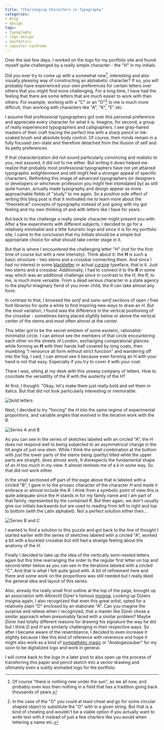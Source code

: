 ```yaml
---
title: "Challenging Characters in Typography"
categories:
- Blog
- design
tags:
- typography
- logo design
- aesthetics
- impostor syndrome
---
```


Over the last few days, I worked on the logo for my portfolio site and found myself quite challenged by a really simple character - the "H" in my initials.

Did you ever try to come up with a somewhat new[^fn1], interesting and also visually pleasing way of constructing an alphabetic character? If so, you will probably have experienced your own preferences for certain letters over others that you might find more challenging. For a long time, I have had the feeling that there are some letters that are much easier to work with than others. For example, working with a "C" or an "O"[^fn2] to me is much more difficult, than working with characters like "A", "K", "E" etc.

I assume that professional typographers got over this personal preference and appreciate every character for what it is. Imagine, for second, a group of really experienced typographers and calligraphers. I see gray-haired masters of their craft tracing the perfect line with a sharp pencil or ink-soaked brush and absolute body control. Of course, their minds remain in a fully focused zen-state and therefore detached from the illusion of self and its petty preferences.

If that characterization did not sound particularly convincing and realistic to you, rest assured, it did not to me either.
But writing it down helped me realize that probably most professional typographers have not yet attained typographic enlightenment and still might feel a stronger appeal of specific characters. Rethinking this image of advanced typographers (or designers or developers or whichever profession you might feel intimidated by) as still quite human, actually made typography and design appear as more approachable fields of "study" to me again. So a positive side effect of writing this blog post is that it motivated me to learn more about the "theoretical" concepts of typography instead of just going with my gut feeling and my own thinking of and with letters like I have for years.

But back to the challenge a really simple character might present you with: After a few experiments with different subjects, I decided to go for a relatively minimalist and a little futuristic logo and since it is for my portfolio site, I came to the conclusion that my initials should be a simple but appropriate choice for what should take center stage in it.

But that is where I encountered the challenging letter "H" (not for the first time of course but with a new intensity). Think about it: the **H** is such a basic structure - two stems and a crossbar connecting them. And since I had no interest in some [blackletter](https://en.wikipedia.org/wiki/Blackletter) or actual [cursive](https://en.wikipedia.org/wiki/Cursive) typeface, that is it. Just two stems and a crossbar. 
Additionally, I had to connect it to the **R** in some way which was an additional challenge since in contrast to the *H*, the *R*, to me, is much more versatile. From a dead serious character in a state agency to the playful imaginary fiend of you inner child, the *R* can take almost any form. 

In contrast to that, I browsed the *serif* and *sans-serif* sections of open / free font libraries for quite a while to find inspiring new ways to draw an *H*. But the most variation, I found was the difference in the vertical positioning of the crossbar - sometimes being placed slightly below or above the vertical center of the stems and most often almost at the center. 

This letter got to be the secret emblem of some esoteric, rationalist-minimalist circle. I can almost see the members of that circle encountering each other on the streets of London, exchanging conspiratorial glances while forming an **H** with their hands half covered by long coats, then mumbling "I renounce all form without strict function" and wandering off into the fog. I said, I can almost see it because even forming an H with your hand is not that easy. Especially if you try to cover it with your coat.

There I was, sitting at my desk with this uneasy company of letters. How to conciliate the versatility of the *R* with the austerity of the *H*?

At first, I thought: "Okay, let's make them just really bold and set them in italics. But that did not look particularly interesting or memorable. 

![bold letters](../assets/images/posts/post-images/20210128/post-20210128-img-01.jpeg)

Next, I decided to try "forcing" the *H* into the same regime of experimental proportions, and variable angles that evolved in the iterative work with the *R*. 

![Series A and B](../assets/images/posts/post-images/20210128/post-20210128-img-03.jpeg)

As you can see in the series of sketches labeled with an circled "A", the *H* does not respond well to being subjected to an asymmetrical change in the tilt angle of just one stem. While I think the small combination at the bottom with just the lower parts of the stems being (partly) tilted while the upper parts are straight, does almost work, It disrespects the fundamental shape of an *H* too much in my view. It almost reminds me of a *k* in some way. So that did not work either.

In the small sectioned off part of the page above that is labeled with a circled "B", I gave in to the prosaic character of the character *H* and made it embrace or almost include the *R*. I think from a symbolic point of view this is quite adequate since the *H* stands in for my family name and I am part of that family, represented by the contained *R*. But then again, we don't usually give our initials backwards but are used to reading from left to right and top to bottom (with the Latin alphabet). Not a perfect solution either then...

![Series B and C](../assets/images/posts/post-images/20210128/post-20210128-img-02.jpeg)

I wanted to find a solution to this puzzle and got back to the line of thought I started earlier with the series of sketches labeled with a circled "A", worked a bit with a buckled crossbar but still had a strange feeling about the anatomy of the *H*.

Finally I decided to take up the idea of the vertically semi-nested letters again but this time rearranging the order to the regular first letter on top and second letter below as you can see in the iterations labeled with a circled "C". And that is what I felt quite good with. A bit of refinement here and there and some work on the proportions was still needed but I really liked the general idea and layout of this series. 

Also, already the really small first outline at the top of the page, brought up an association with Albrecht Dürer's famous [insignia](https://commons.wikimedia.org/wiki/File:Albrecht_D%C3%BCrer_-_Monogram_1526.png). Looking up Dürers insignia again, I also recognized that even this great artist, opted for a relatively plain "D" enclosed by an elaborate "A". Can you imagine the surprise and relieve when I recognized, that a master like Dürer chose a similar approach when presumably faced with a similar problem? Maybe Dürer had totally different reasons for drawing his signature the way he did but I think *D* and *H* are similarly challenging in their respective ways. So after I became aware of the resemblance, I decided to even increase it slightly because I like this kind of reference with reverence and hope it might also work as a kind of [sympathetic magic](https://en.wikipedia.org/wiki/Sympathetic_magic) or "Analogiezauber" for my soon to be digitalized logo and work in general.

I will come back to the logo in a later post to also open up the process of transferring this paper and pencil sketch into a vector drawing and ultimately even a subtly animated logo for the portfolio.

[^fn1]: Of course "there is nothing new under the sun", as we all now, and probably even less then nothing in a field that has a tradition going back thousands of years. 
[^fn2]: In the case of the "O" you could at least cheat and go for some circular shaped object to substitute the "O" with in a given string. But that is a kind of cheating and wouldn't be a viable option if you actually want to write text with it instead of just a few charters like you would when lettering a name etc.

